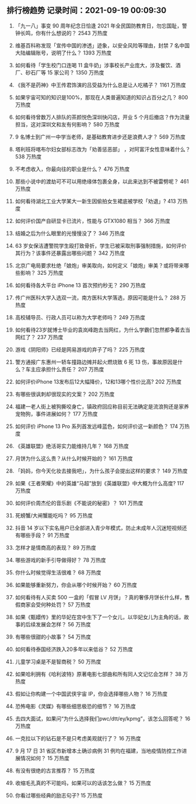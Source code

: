 
## 排行榜趋势 记录时间：2021-09-19 00:09:30
  
  1. 「九一八」事变 90 周年纪念日恰逢 2021 年全民国防教育日，勿忘国耻，警钟长鸣，你有什么想说的？ 2543 万热度
    
  2. 维基百科称发现「宣传中国的渗透」迹象，以安全风险等理由，封禁 7 名中国大陆编辑账号，说明了什么？ 1393 万热度
    
  3. 如何看待「学生校门口连喝 11 盒牛奶」涉事校长产业庞大，涉及餐饮、酒厂、砂石厂等 15 家公司？ 1350 万热度
    
  4. 《我不是药神》中王传君饰演的吕受益为什么总是让人吃橘子？ 1161 万热度
    
  5. 如果宇宙可知的知识是100%，那现在人类普遍知道的知识占百分之几？ 800 万热度
    
  6. 如何看待曾数万人排队的茶颜悦色深圳快闪店，开业 5 个月后撤店？作为流量担当，这对深圳文和友有何影响？ 580 万热度
    
  7. 9 名博士到广州一中学当老师，是基础教育进步还是浪费人才？ 569 万热度
    
  8. 塔利班将喀布尔妇女部标志改为「劝善惩恶部」 ，对阿富汗女性意味着什么？ 538 万热度
    
  9. 不考虑收入，你最向往的职业是什么？ 476 万热度
    
  10. 那些小说中的渡劫可不可以用绝缘体包裹全身，以此来达到不被雷劈呢？ 461 万热度
    
  11. 如何看待湖北工业大学某大一新生因偷拍女生裙底被学校「劝退」? 413 万热度
    
  12. 如何评价国产自研显卡已流片，性能与 GTX1080 相当？ 366 万热度
    
  13. 结婚之后为什么眼里的光慢慢没了？ 346 万热度
    
  14. 63 岁女保洁遭警院学生殴打致骨折，学生已被采取刑事强制措施，如何评价其行为？该事件还暴露出哪些问题？ 342 万热度
    
  15. 北京广电局要求杜绝「娘炮」审美取向，如何定义「娘炮」审美？或将带来哪些影响？ 325 万热度
    
  16. 如何看待各大平台 iPhone 13 首次预约秒无？ 290 万热度
    
  17. 传广州医科大学入选双一流，南方医科大学落选，原因可能是什么？ 288 万热度
    
  18. 高校辅导员、行政人员可以称为大学老师吗？ 249 万热度
    
  19. 如何看待23岁就博士毕业的袁岚峰跑去当网红，为什么学霸们忽然都争着去当网红了？ 237 万热度
    
  20. 游戏《阴阳师》已经是网易游戏的弃子了吗？ 225 万热度
    
  21. 警方通报广东惠州一轿车撞路边摊并起火燃烧致 6 死 13 伤，事故原因是什么？车主应承担什么责任？ 207 万热度
    
  22. 如何评价iPhone 13发布后12大幅降价，12和13哪个性价比高? 202 万热度
    
  23. 有哪些很讽刺却很现实的文案？ 202 万热度
    
  24. 福建一老人街上被狗撕咬身亡，镇政府回应称目前无法确定是流浪狗还是家养宠物狗，事件进展如何？ 177 万热度
    
  25. 如何评价 iPhone 13 Pro 系列首发远峰蓝色，如何评价这一新颜色？ 174 万热度
    
  26. 《英雄联盟》绝活哥实力能维持几年？ 168 万热度
    
  27. 月饼为什么这么贵？从什么时候开始的？ 161 万热度
    
  28. 「妈妈，你今天化妆去接我吧」，为什么孩子会提出这样的要求？ 149 万热度
    
  29. 如果《王者荣耀》中的英雄“马超”放到《英雄联盟》中大概为什么高度? 117 万热度
    
  30. 如何评价周杰伦的音乐剧《不能说的秘密》？ 101 万热度
    
  31. 死螃蟹/大闸蟹能吃吗？ 95 万热度
    
  32. 抖音 14 岁以下实名用户已全部进入青少年模式，防止未成年人沉迷短视频还有哪些手段？ 91 万热度
    
  33. 怎样才是情商高的表现？ 89 万热度
    
  34. 哪些游戏的新手引导做得好？ 78 万热度
    
  35. 你什么时候觉得生活很难？ 68 万热度
    
  36. 如果能够重新努力，你会从哪个时候开始？ 60 万热度
    
  37. 如何看待有人买卖 500 一盒的「假冒 LV 月饼」？真的奢侈月饼长什么样，售假商家会受何种处罚？ 57 万热度
    
  38. 如果《甄嬛传》里的华妃在宫中生下了一个女儿，以华妃女儿为主角的话，故事的后续发展会怎样？ 56 万热度
    
  39. 有哪些很甜的小故事？ 54 万热度
    
  40. 如何看待泰国经济跌入20多年以来低谷？ 52 万热度
    
  41. 儿童学习桌是不是智商税？ 50 万热度
    
  42. 如果哈利拥有《哈利波特》原著电影七部曲和所有同人文记忆会怎样？ 38 万热度
    
  43. 假如让你构建一个中国武侠宇宙 IP，你会选择哪些人物？ 16 万热度
    
  44. 恐怖电影《灵媒》有哪些细思极恐的细节？ 16 万热度
    
  45. 去四大面试，如果问“为什么选择我们pwc/dtt/ey/kpmg”，该怎么回答呢？ 16 万热度
    
  46. 一克拉以下的钻石是不是只考虑美观就行了？ 16 万热度
    
  47. 9 月 17 日 31 省区市新增本土确诊病例 31 例均在福建，当地疫情防控工作进展情况如何？ 15 万热度
    
  48. 有没有很绝的古言推荐？ 15 万热度
    
  49. 收缩毛孔真的不可能吗，如果可以的话该怎么做？ 15 万热度
    
  50. 你看过哪些经典的励志句子? 15 万热度
    